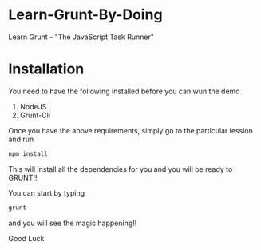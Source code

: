 Learn-Grunt-By-Doing
====================

Learn Grunt - "The JavaScript Task Runner"

# Installation

You need to have the following installed before you can wun the demo

1. NodeJS
2. Grunt-Cli

Once you have the above requirements, simply go to the particular lession and run

```sh
npm install
```

This will install all the dependencies for you and you will be ready to GRUNT!!

You can start by typing

```sh
grunt
```

and you will see the magic happening!!

Good Luck

